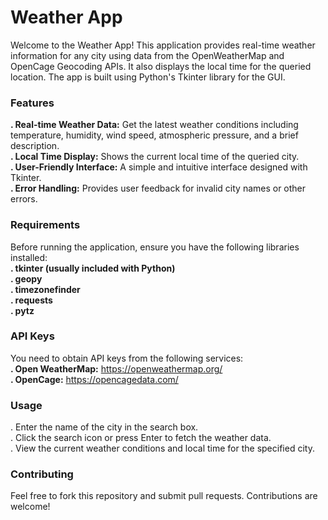 # Weather App 

Welcome to the Weather App! This application provides real-time weather information for any city using data from the OpenWeatherMap and OpenCage Geocoding APIs. It also displays the local time for the queried location. The app is built using Python's Tkinter library for the GUI. 

### Features    
  **. Real-time Weather Data:** Get the latest weather conditions including temperature, humidity, wind speed, atmospheric pressure, and a brief description.    
  **. Local Time Display:** Shows the current local time of the queried city.   
  **. User-Friendly Interface:** A simple and intuitive interface designed with Tkinter.    
  **. Error Handling:** Provides user feedback for invalid city names or other errors.   
 
### Requirements   
Before running the application, ensure you have the following libraries installed:   
 **. tkinter (usually included with Python)   
   . geopy   
   . timezonefinder   
   . requests   
   . pytz**   

### API Keys   
You need to obtain API keys from the following services:   
 **. Open WeatherMap:** https://openweathermap.org/    
 **. OpenCage:** https://opencagedata.com/   

### Usage   
   . Enter the name of the city in the search box.     
   . Click the search icon or press Enter to fetch the weather data.   
   . View the current weather conditions and local time for the specified city.   

### Contributing  
Feel free to fork this repository and submit pull requests. Contributions are welcome! 
